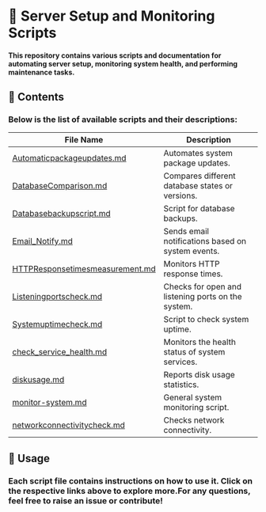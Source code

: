# 📌 **Server Setup and Monitoring Scripts**

#### This repository contains various scripts and documentation for automating server setup, monitoring system health, and performing maintenance tasks.

## 📂 **Contents**

### Below is the list of available scripts and their descriptions:

  | File Name                           | Description                                        |
  | ----------------------------------- | -------------------------------------------------- |
  | [Automaticpackageupdates.md](https://github.com/Hameed-Akshal/cron-job/blob/main/Automaticpackageupdates.md)      | Automates system package updates.                  |
  | [DatabaseComparison.md]()           | Compares different database states or versions.    |
  | [Databasebackupscript.md]()         | Script for database backups.                       |
  | [Email\_Notify.md]()                | Sends email notifications based on system events.  |
  | [HTTPResponsetimesmeasurement.md]() | Monitors HTTP response times.                      |
  | [Listeningportscheck.md]()          | Checks for open and listening ports on the system. |
  | [Systemuptimecheck.md]()            | Script to check system uptime.                     |
  | [check\_service\_health.md]()       | Monitors the health status of system services.     |
  | [diskusage.md]()                    | Reports disk usage statistics.                     |
  | [monitor-system.md]()               | General system monitoring script.                  |
  | [networkconnectivitycheck.md]()     | Checks network connectivity.                       |

## 🚀 **Usage**

### Each script file contains instructions on how to use it. Click on the respective links above to explore more.For any questions, feel free to raise an issue or contribute!

